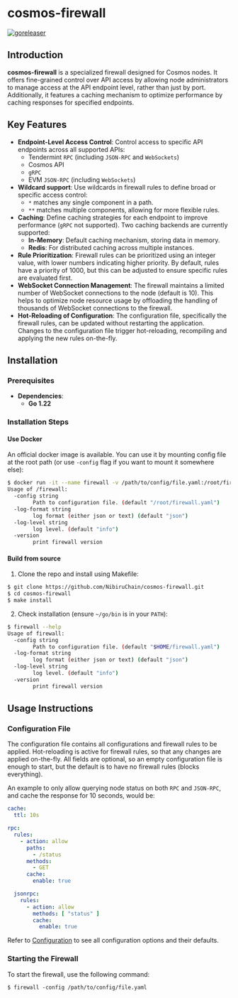# cosmos-firewall

[![goreleaser](https://github.com/NibiruChain/cosmos-firewall/actions/workflows/goreleaser.yml/badge.svg)](https://github.com/NibiruChain/cosmos-firewall/actions/workflows/goreleaser.yml)

## Introduction
**cosmos-firewall** is a specialized firewall designed for Cosmos nodes. It offers fine-grained control over API access by allowing node administrators to manage access at the API endpoint level, rather than just by port. Additionally, it features a caching mechanism to optimize performance by caching responses for specified endpoints.

## Key Features
- **Endpoint-Level Access Control**: Control access to specific API endpoints across all supported APIs:
    - Tendermint `RPC` (including `JSON-RPC` and `WebSockets`)
    - Cosmos API
    - `gRPC`
    - EVM `JSON-RPC` (including `WebSockets`)
- **Wildcard support**: Use wildcards in firewall rules to define broad or specific access control:
    - `*` matches any single component in a path.
    - `**` matches multiple components, allowing for more flexible rules.
- **Caching**: Define caching strategies for each endpoint to improve performance (`gRPC` not supported). Two caching backends are currently supported:
    - **In-Memory**: Default caching mechanism, storing data in memory.
    - **Redis**: For distributed caching across multiple instances.
- **Rule Prioritization**: Firewall rules can be prioritized using an integer value, with lower numbers indicating higher priority. By default, rules have a priority of 1000, but this can be adjusted to ensure specific rules are evaluated first.
- **WebSocket Connection Management**: The firewall maintains a limited number of WebSocket connections to the node (default is 10). This helps to optimize node resource usage by offloading the handling of thousands of WebSocket connections to the firewall.
- **Hot-Reloading of Configuration**: The configuration file, specifically the firewall rules, can be updated without restarting the application. Changes to the configuration file trigger hot-reloading, recompiling and applying the new rules on-the-fly.


## Installation

### Prerequisites
- **Dependencies**:
    - **Go 1.22**

### Installation Steps

#### Use Docker

An official docker image is available. You can use it by mounting config file at the root path (or use `-config` flag if you want to mount it somewhere else):
```bash
$ docker run -it --name firewall -v /path/to/config/file.yaml:/root/firewall.yaml ghcr.io/nibiruchain/cosmos-firewall --help
Usage of /firewall:
  -config string
    	Path to configuration file. (default "/root/firewall.yaml")
  -log-format string
    	log format (either json or text) (default "json")
  -log-level string
    	log level. (default "info")
  -version
    	print firewall version
```

#### Build from source
1. Clone the repo and install using Makefile:
```bash
$ git clone https://github.com/NibiruChain/cosmos-firewall.git
$ cd cosmos-firewall
$ make install
```

2. Check installation (ensure `~/go/bin` is in your `PATH`):
```bash
$ firewall --help
Usage of firewall:
  -config string
    	Path to configuration file. (default "$HOME/firewall.yaml")
  -log-format string
    	log format (either json or text) (default "json")
  -log-level string
    	log level. (default "info")
  -version
    	print firewall version
```

## Usage Instructions

### Configuration File

The configuration file contains all configurations and firewall rules to be applied. Hot-reloading is active for firewall rules, so that any changes are applied on-the-fly.
All fields are optional, so an empty configuration file is enough to start, but the default is to have no firewall rules (blocks everything).

An example to only allow querying node status on both `RPC` and `JSON-RPC`, and cache the response for 10 seconds, would be:

```yaml
cache:
  ttl: 10s

rpc:
  rules:
    - action: allow
      paths:
        - /status
      methods:
        - GET
      cache:
        enable: true

  jsonrpc:
    rules:
      - action: allow
        methods: [ "status" ]
        cache:
          enable: true
```

Refer to [Configuration](./CONFIG.md) to see all configuration options and their defaults.

### Starting the Firewall
To start the firewall, use the following command:
```
$ firewall -config /path/to/config/file.yaml
```